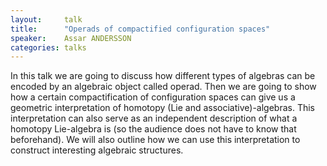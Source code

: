 ```yaml
---
layout:     talk
title:      "Operads of compactified configuration spaces"
speaker:    Assar ANDERSSON
categories: talks
---
```

In this talk we are going to discuss how different types of algebras can be encoded by an algebraic object called operad. Then we are going to show how a certain compactification of configuration spaces can give us a geometric interpretation of homotopy (Lie and associative)-algebras. This interpretation can also serve as an independent description of what a homotopy Lie-algebra is (so the audience does not have to know that beforehand). We will also outline how we can use this interpretation to construct interesting algebraic structures.
